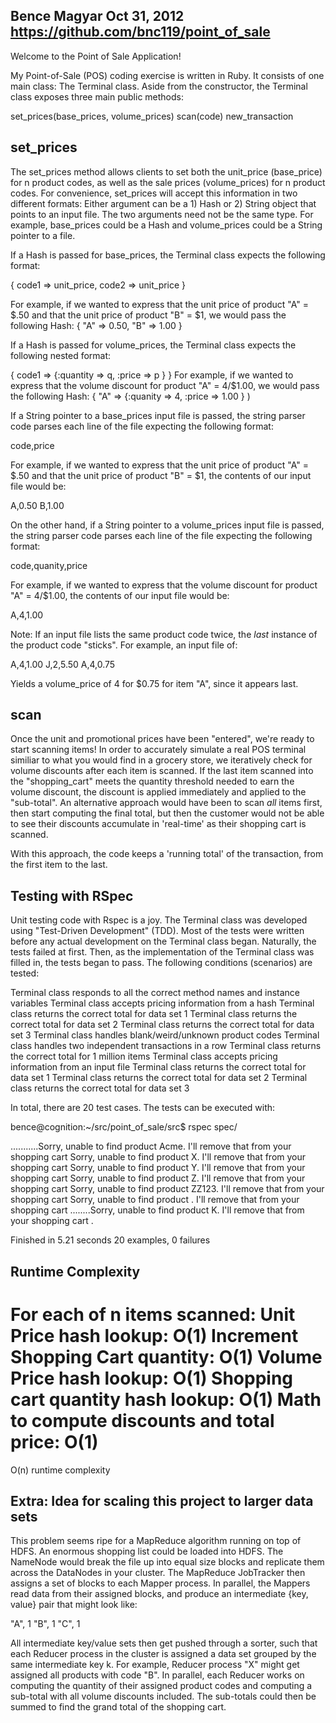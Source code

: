 Bence Magyar
Oct 31, 2012
https://github.com/bnc119/point_of_sale
-------------------------------------------------------------

Welcome to the Point of Sale Application!

My Point-of-Sale (POS) coding exercise is written in Ruby.  It consists of one main class:  The Terminal class.
Aside from the constructor, the Terminal class exposes three main public methods:

set_prices(base_prices, volume_prices)
scan(code)
new_transaction


set_prices
-------------------------------------------------------------
The set_prices method allows clients to set both the unit_price (base_price) for n product codes, as well 
as the sale prices (volume_prices) for n product codes.  For convenience, set_prices will accept this information
in two different formats:  Either argument can be a 1) Hash or 2) String object that points to an input file.
The two arguments need not be the same type.  For example, base_prices could be a Hash and volume_prices
could be a String pointer to a file.

If a Hash is passed for base_prices, the Terminal class expects the following format:  

{ code1 => unit_price, code2 => unit_price }

For example, if we wanted to express that the unit price of product "A" = $.50 and that the unit price of 
product "B" = $1, we would pass the following Hash:  { "A" => 0.50, "B" => 1.00 }

If a Hash is passed for volume_prices, the Terminal class expects the following nested format:

{ code1 => {:quantity => q, :price => p } }
For example, if we wanted to express that the volume discount for product "A" = 4/$1.00, we would pass 
the following Hash:  { "A" => {:quanity => 4, :price => 1.00 } )


If a String pointer to a base_prices input file is passed, the string parser code parses each line of the file 
expecting the following format:

code,price

For example, if we wanted to express that the unit price of product "A" = $.50 and that the unit price of 
product "B" = $1, the contents of our input file would be: 

A,0.50
B,1.00

On the other hand, if a String pointer to a volume_prices input file is passed, the string parser code parses each line of the file 
expecting the following format:

code,quanity,price

For example, if we wanted to express that the volume discount for product "A" = 4/$1.00, the contents of our
input file would be: 

A,4,1.00

Note:  If an input file lists the same product code twice, the *last* instance of the product code "sticks".
For example, an input file of:

A,4,1.00
J,2,5.50
A,4,0.75

Yields a volume_price of 4 for $0.75 for item "A", since it appears last.

scan
-------------------------------------------------------------

Once the unit and promotional prices have been "entered", we're ready to start scanning items!
In order to accurately simulate a real POS terminal similiar to what you would find in a grocery store, 
we iteratively check for volume discounts after each item is scanned.  If the last item scanned into the 
"shopping_cart" meets the quantity threshold needed to earn the volume discount, the discount is applied 
immediately and applied to the "sub-total".  An alternative approach would have been to scan *all* items 
first, then start computing the final total, but then the customer would not be able to see their 
discounts accumulate in 'real-time' as their shopping cart is scanned.

With this approach, the code keeps a 'running total' of the transaction, from the first item to the last.


Testing with RSpec
-------------------------------------------------------------

Unit testing code with Rspec is a joy.  The Terminal class was developed using "Test-Driven Development" (TDD).
Most of the tests were written before any actual development on the Terminal class began.  Naturally, the
tests failed at first.  Then, as the implementation of the Terminal class was filled in, the tests began to pass.
The following conditions (scenarios) are tested:

Terminal class responds to all the correct method names and instance variables
Terminal class accepts pricing information from a hash
Terminal class returns the correct total for data set 1
Terminal class returns the correct total for data set 2
Terminal class returns the correct total for data set 3
Terminal class handles blank/weird/unknown product codes
Terminal class handles two independent transactions in a row
Terminal class returns the correct total for 1 million items
Terminal class accepts pricing information from an input file
Terminal class returns the correct total for data set 1
Terminal class returns the correct total for data set 2
Terminal class returns the correct total for data set 3

In total, there are 20 test cases.  The tests can be executed with:

bence@cognition:~/src/point_of_sale/src$ rspec spec/

...........Sorry, unable to find product Acme.  I'll remove that from your shopping cart
Sorry, unable to find product X.  I'll remove that from your shopping cart
Sorry, unable to find product Y.  I'll remove that from your shopping cart
Sorry, unable to find product Z.  I'll remove that from your shopping cart
Sorry, unable to find product ZZ123.  I'll remove that from your shopping cart
Sorry, unable to find product .  I'll remove that from your shopping cart
........Sorry, unable to find product K.  I'll remove that from your shopping cart
.

Finished in 5.21 seconds
20 examples, 0 failures



Runtime Complexity
-------------------------------------------------------------

For each of n items scanned:
  Unit Price hash lookup: O(1)
  Increment Shopping Cart quantity: O(1)
  Volume Price hash lookup: O(1)
  Shopping cart quantity hash lookup: O(1)
  Math to compute discounts and total price: O(1)
=
O(n) runtime complexity


Extra:  Idea for scaling this project to larger data sets
-------------------------------------------------------------

This problem seems ripe for a MapReduce algorithm running on top of HDFS.  An enormous shopping list 
could be loaded into HDFS.  The NameNode would break the file up into equal size blocks and replicate
them across the DataNodes in your cluster.  The MapReduce JobTracker then assigns a set of blocks to each
Mapper process.  In parallel, the Mappers read data from their assigned blocks, and produce an intermediate 
{key, value} pair that might look like:  

"A", 1
"B", 1
"C", 1

All intermediate key/value sets then get pushed through a sorter, such that each Reducer process in the cluster
is assigned a data set grouped by the same intermediate key k.  For example, Reducer process "X" might 
get assigned all products with code "B".  In parallel, each Reducer works on computing the quantity of their 
assigned product codes and computing a sub-total with all volume discounts included.  The sub-totals could then
be summed to find the grand total of the shopping cart.


